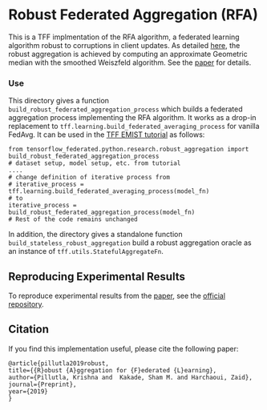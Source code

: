 # Robust Federated Aggregation (RFA)

This is a TFF implmentation of the RFA algorithm,
a federated learning algorithm robust to corruptions in client updates.
As detailed [here](https://krishnap25.github.io/papers/2019_rfa.pdf), 
the robust aggregation is achieved by computing an approximate Geometric median
with the smoothed Weiszfeld algorithm. 
See the [paper](https://krishnap25.github.io/papers/2019_rfa.pdf) for details.

### Use
This directory gives a function `build_robust_federated_aggregation_process`
which builds a federated aggregation process implementing the RFA algorithm.
It works as a drop-in replacement to `tff.learning.build_federated_averaging_process`
for vanilla FedAvg. It can be used in the 
[TFF EMIST tutorial](https://www.tensorflow.org/federated/tutorials/federated_learning_for_image_classification)
as follows:

```
from tensorflow_federated.python.research.robust_aggregation import build_robust_federated_aggregation_process
# dataset setup, model setup, etc. from tutorial
....
# change definition of iterative process from
# iterative_process = tff.learning.build_federated_averaging_process(model_fn)
# to
iterative_process = build_robust_federated_aggregation_process(model_fn)
# Rest of the code remains unchanged
```

In addition, the directory gives a standalone function `build_stateless_robust_aggregation`
build a robust aggregation oracle as an instance of `tff.utils.StatefulAggregateFn`.


## Reproducing Experimental Results
To reproduce experimental results from the [paper](https://krishnap25.github.io/papers/2019_rfa.pdf), 
see the [official repository](https://github.com/krishnap25/RFA). 


## Citation
If you find this implementation useful, please cite the following paper:

```
@article{pillutla2019robust,
title={{R}obust {A}ggregation for {F}ederated {L}earning},
author={Pillutla, Krishna and  Kakade, Sham M. and Harchaoui, Zaid},
journal={Preprint},
year={2019}
}
```
